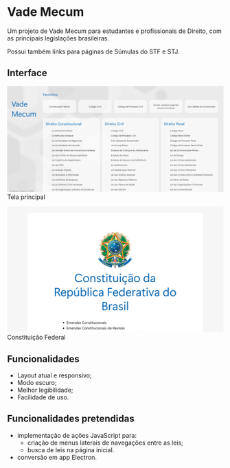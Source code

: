 # Vade Mecum
Um projeto de Vade Mecum para estudantes e profissionais de Direito, com as principais legislações brasileiras.

Possui também links para páginas de Súmulas do STF e STJ.

## Interface

![Tela Principal](prints/home.png)Tela principal

![Página da Constituição Federal](prints/cf.png)Constituição Federal

## Funcionalidades
- Layout atual e responsivo;
- Modo escuro;
- Melhor legibilidade;
- Facilidade de uso.

## Funcionalidades pretendidas

- implementação de ações JavaScript para:
    -  criação de menus laterais de navegações entre as leis;
    - busca de leis na página inicial.
- conversão em app Electron.
